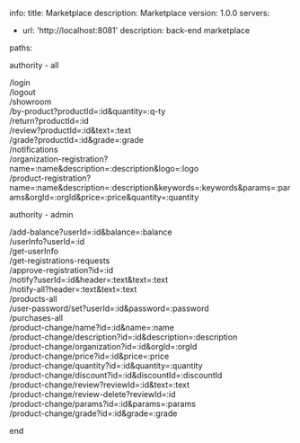 info:
  title: Marketplace
  description: Marketplace
  version: 1.0.0
servers:
  - url: 'http://localhost:8081'
    description: back-end marketplace
	
paths:

   authority - all
   
  /login  
  /logout  
  /showroom  
  /by-product?productId=:id&quantity=:q-ty  
  /return?productId=:id   
  /review?productId=:id&text=:text   
  /grade?productId=:id&grade=:grade   
  /notifications  
  /organization-registration?name=:name&description=:description&logo=:logo  
  /product-registration?name=:name&description=:description&keywords=:keywords&params=:params&orgId=:orgId&price=:price&quantity=:quantity  
  
   authority - admin  
   
   /add-balance?userId=:id&balance=:balance  
   /userInfo?userId=:id  
   /get-userInfo  
   /get-registrations-requests  
   /approve-registration?id=:id  
   /notify?userId=:id&header=:text&text=:text  
   /notify-all?header=:text&text=:text  
   /products-all   
   /user-password/set?userId=:id&password=:password    
   /purchases-all  
   /product-change/name?id=:id&name=:name  
   /product-change/description?id=:id&description=:description  
   /product-change/organization?id=:id&orgId=:orgId  
   /product-change/price?id=:id&price=:price  
   /product-change/quantity?id=:id&quantity=:quantity  
   /product-change/discount?id=:id&discountId=:discountId  
   /product-change/review?reviewId=:id&text=:text  
   /product-change/review-delete?reviewId=:id  
   /product-change/params?id=:id&params=:params  
   /product-change/grade?id=:id&grade=:grade  
   
end
